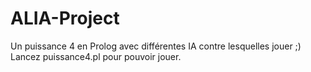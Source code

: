 # ALIA-Project
Un puissance 4 en Prolog avec différentes IA contre lesquelles jouer ;)
Lancez puissance4.pl pour pouvoir jouer.